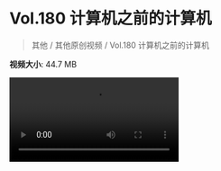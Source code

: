 # Vol.180 计算机之前的计算机

> 其他 / 其他原创视频 / Vol.180 计算机之前的计算机

**视频大小**: 44.7 MB

<div class="video"><video src="https://file.hsyhx.top/archive/混乱博物馆/Vol/180.mp4" controls preload>🤔 您的浏览器不支持 video 标签</video></div>